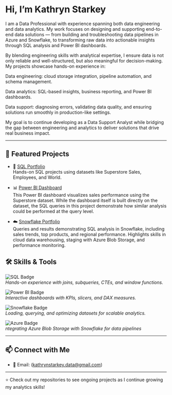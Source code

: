 # Hi, I’m Kathryn Starkey  

I am a Data Professional with experience spanning both data engineering and data analytics. My work focuses on designing and supporting end-to-end data solutions — from building and troubleshooting data pipelines in Azure and Snowflake, to transforming raw data into actionable insights through SQL analysis and Power BI dashboards.

By blending engineering skills with analytical expertise, I ensure data is not only reliable and well-structured, but also meaningful for decision-making. My projects showcase hands-on experience in:

Data engineering: cloud storage integration, pipeline automation, and schema management.

Data analytics: SQL-based insights, business reporting, and Power BI dashboards.

Data support: diagnosing errors, validating data quality, and ensuring solutions run smoothly in production-like settings.

My goal is to continue developing as a Data Support Analyst while bridging the gap between engineering and analytics to deliver solutions that drive real business impact.  

---

## 🔎 Featured Projects  


- 📂 [SQL Portfolio](https://github.com/kattanalytics/MySQL)  
  Hands-on SQL projects using datasets like Superstore Sales, Employees, and World.  

- 📊 [Power BI Dashboard](https://github.com/kattanalytics/SQL---Portfolio/tree/main/sales)      
  This Power BI dashboard visualizes sales performance using the Superstore dataset.
  While the dashboard itself is built directly on the dataset, the SQL queries in this project demonstrate how similar analysis could be performed at the query level.

- ☁️ [Snowflake Portfolio](https://github.com/kattanalytics/SQL---Portfolio/tree/main/snowflake)  
  Queries and results demonstrating SQL analysis in Snowflake, including sales trends, top products, and regional performance.
  Highlights skills in cloud data warehousing, staging with Azure Blob Storage, and performance monitoring.

## 🛠 Skills & Tools  

![SQL Badge](https://img.shields.io/badge/SQL-MySQL-blue)  
*Hands-on experience with joins, subqueries, CTEs, and window functions.*

![Power BI Badge](https://img.shields.io/badge/Power%20BI-Dashboards-yellow)  
*Interactive dashboards with KPIs, slicers, and DAX measures.*

![Snowflake Badge](https://img.shields.io/badge/Snowflake-Cloud--Data-blue)  
*Loading, querying, and optimizing datasets for scalable analytics.*

![Azure Badge](https://img.shields.io/badge/Azure-Data%20Services-lightblue)  
*ntegrating Azure Blob Storage with Snowflake for data pipelines*


---

## 📫 Connect with Me  
- 📧 Email: (kathrynstarkey.data@gmail.com)  

---
⭐️ Check out my repositories to see ongoing projects as I continue growing my analytics skills!
